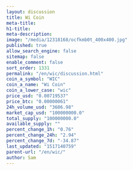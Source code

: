 ```yaml
---
layout: discussion
title: Wi Coin
meta-title: 
h1-title: 
meta-description: 
image: "/media/12318168/ocfkmb0t_400x400.jpg"
published: true
allow_search_engine: false
sitemap: false
enable_comment: false
sort_order: 1331
permalink: "/en/wic/discussion.html"
coin_a_symbol: "WIC"
coin_a_name: "Wi Coin"
coin_a_lower_case: "wic"
price_usd: "0.00719537"
price_btc: "0.00000061"
24h_volume_usd: "3606.98"
market_cap_usd: "100000000.0"
total_supply: "100000000.0"
available_supply: ""
percent_change_1h: "0.76"
percent_change_24h: "2.94"
percent_change_7d: "-34.87"
last_updated: "1517140759"
parent-url: "/en/wic/"
author: Sam
---
```


